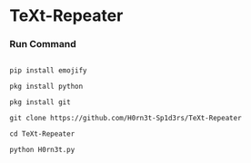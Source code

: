 
# TeXt-Repeater

<h3>Run Command</h3>

```

pip install emojify

pkg install python

pkg install git

git clone https://github.com/H0rn3t-Sp1d3rs/TeXt-Repeater

cd TeXt-Repeater

python H0rn3t.py

```


